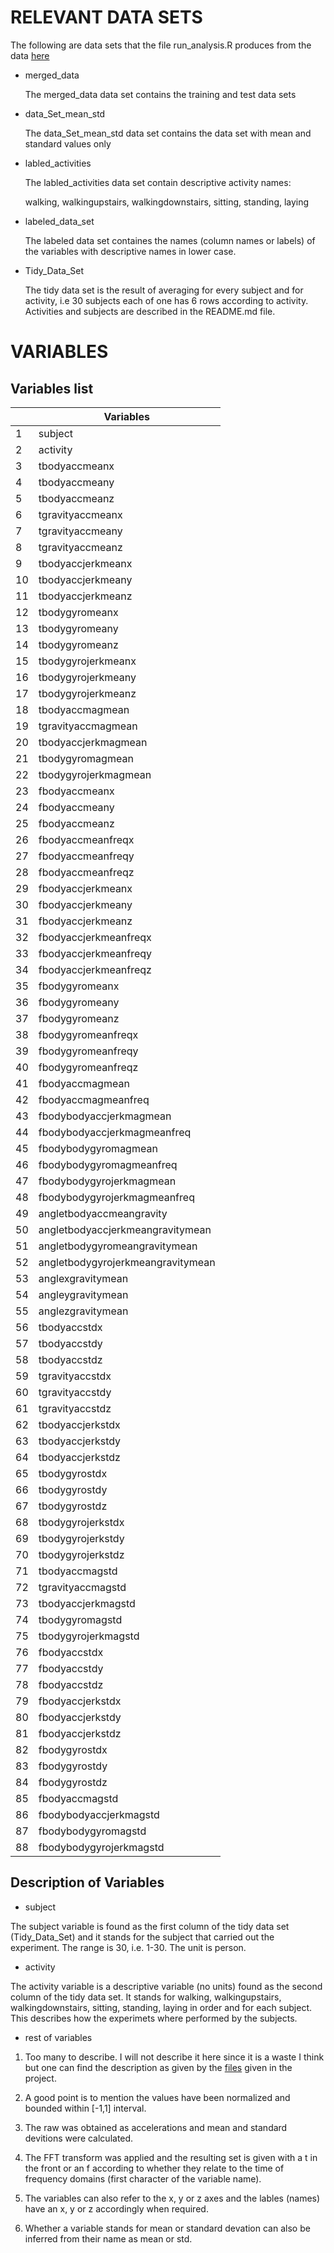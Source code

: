 # RELEVANT DATA SETS 

  The following are data sets that the file run_analysis.R produces from the
  data [here](https://d396qusza40orc.cloudfront.net/getdata%2Fprojectfiles%2FUCI%20HAR%20Dataset.zip)
  
* merged_data   
	
  The merged_data data set contains the training and test data sets 

* data_Set_mean_std

  The data_Set_mean_std data set contains the data set with mean and standard
  values only

* labled_activities

  The labled_activities data set contain descriptive activity names: 
		
  walking, walkingupstairs, walkingdownstairs, sitting, standing, laying

* labeled_data_set

  The labeled data set containes the names (column names or labels) of the 
  variables with descriptive names in lower case. 

* Tidy_Data_Set

  The tidy data set is the result of averaging for every subject and for 
  activity, i.e 30 subjects each of one has 6 rows according to activity. 
  Activities and subjects are described in the README.md file. 


# VARIABLES

## Variables list

|    | Variables                         |
|----|-----------------------------------|
| 1  | subject                           |
| 2  | activity                          |
| 3  | tbodyaccmeanx                     |
| 4  | tbodyaccmeany                     |
| 5  | tbodyaccmeanz                     |
| 6  | tgravityaccmeanx                  |
| 7  | tgravityaccmeany                  |
| 8  | tgravityaccmeanz                  |
| 9  | tbodyaccjerkmeanx                 |
| 10 | tbodyaccjerkmeany                 |
| 11 | tbodyaccjerkmeanz                 |
| 12 | tbodygyromeanx                    |
| 13 | tbodygyromeany                    |
| 14 | tbodygyromeanz                    |
| 15 | tbodygyrojerkmeanx                |
| 16 | tbodygyrojerkmeany                |
| 17 | tbodygyrojerkmeanz                |
| 18 | tbodyaccmagmean                   |
| 19 | tgravityaccmagmean                |
| 20 | tbodyaccjerkmagmean               |
| 21 | tbodygyromagmean                  |
| 22 | tbodygyrojerkmagmean              |
| 23 | fbodyaccmeanx                     |
| 24 | fbodyaccmeany                     |
| 25 | fbodyaccmeanz                     |
| 26 | fbodyaccmeanfreqx                 |
| 27 | fbodyaccmeanfreqy                 |
| 28 | fbodyaccmeanfreqz                 |
| 29 | fbodyaccjerkmeanx                 |
| 30 | fbodyaccjerkmeany                 |
| 31 | fbodyaccjerkmeanz                 |
| 32 | fbodyaccjerkmeanfreqx             |
| 33 | fbodyaccjerkmeanfreqy             |
| 34 | fbodyaccjerkmeanfreqz             |
| 35 | fbodygyromeanx                    |
| 36 | fbodygyromeany                    |
| 37 | fbodygyromeanz                    |
| 38 | fbodygyromeanfreqx                |
| 39 | fbodygyromeanfreqy                |
| 40 | fbodygyromeanfreqz                |
| 41 | fbodyaccmagmean                   |
| 42 | fbodyaccmagmeanfreq               |
| 43 | fbodybodyaccjerkmagmean           |
| 44 | fbodybodyaccjerkmagmeanfreq       |
| 45 | fbodybodygyromagmean              |
| 46 | fbodybodygyromagmeanfreq          |
| 47 | fbodybodygyrojerkmagmean          |
| 48 | fbodybodygyrojerkmagmeanfreq      |
| 49 | angletbodyaccmeangravity          |
| 50 | angletbodyaccjerkmeangravitymean  |
| 51 | angletbodygyromeangravitymean     |
| 52 | angletbodygyrojerkmeangravitymean |
| 53 | anglexgravitymean                 |
| 54 | angleygravitymean                 |
| 55 | anglezgravitymean                 |
| 56 | tbodyaccstdx                      |
| 57 | tbodyaccstdy                      |
| 58 | tbodyaccstdz                      |
| 59 | tgravityaccstdx                   |
| 60 | tgravityaccstdy                   |
| 61 | tgravityaccstdz                   |
| 62 | tbodyaccjerkstdx                  |
| 63 | tbodyaccjerkstdy                  |
| 64 | tbodyaccjerkstdz                  |
| 65 | tbodygyrostdx                     |
| 66 | tbodygyrostdy                     |
| 67 | tbodygyrostdz                     |
| 68 | tbodygyrojerkstdx                 |
| 69 | tbodygyrojerkstdy                 |
| 70 | tbodygyrojerkstdz                 |
| 71 | tbodyaccmagstd                    |
| 72 | tgravityaccmagstd                 |
| 73 | tbodyaccjerkmagstd                |
| 74 | tbodygyromagstd                   |
| 75 | tbodygyrojerkmagstd               |
| 76 | fbodyaccstdx                      |
| 77 | fbodyaccstdy                      |
| 78 | fbodyaccstdz                      |
| 79 | fbodyaccjerkstdx                  |
| 80 | fbodyaccjerkstdy                  |
| 81 | fbodyaccjerkstdz                  |
| 82 | fbodygyrostdx                     |
| 83 | fbodygyrostdy                     |
| 84 | fbodygyrostdz                     |
| 85 | fbodyaccmagstd                    |
| 86 | fbodybodyaccjerkmagstd            |
| 87 | fbodybodygyromagstd               |
| 88 | fbodybodygyrojerkmagstd           |

## Description of Variables

* subject 

The subject variable is found as the first column of the tidy data set (Tidy_Data_Set) and it stands for the subject that carried out the experiment. The range is 30, i.e. 1-30. The unit is person. 

* activity 

The activity variable is a descriptive variable (no units) found as the second column of the tidy data set. It stands for walking, walkingupstairs, walkingdownstairs, sitting, standing, laying in order and for each subject. This describes how the experimets where performed by the subjects.

* rest of variables

1. Too many to describe. I will not describe it here since it is a waste I think but one can find the description as given by the  [files](https://d396qusza40orc.cloudfront.net/getdata%2Fprojectfiles%2FUCI%20HAR%20Dataset.zip) given in the project. 

2. A good point is to mention the values have been  normalized and bounded within [-1,1] interval. 

3. The raw was obtained as accelerations and mean and standard devitions were calculated. 

4. The FFT transform was applied and the resulting set is given with a t in the front or an f according to whether they relate to the time of frequency domains (first character of the variable name).  

5. The variables can also refer to the x, y or z axes and the lables (names) have an x, y or z accordingly when required. 

6. Whether a variable stands for mean or standard devation can also be inferred from their name as mean or std. 







